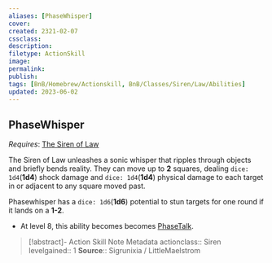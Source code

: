 ```yaml
---
aliases: [PhaseWhisper]
cover: 
created: 2321-02-07
cssclass: 
description: 
filetype: ActionSkill
image: 
permalink: 
publish: 
tags: [BnB/Homebrew/Actionskill, BnB/Classes/Siren/Law/Abilities]
updated: 2023-06-02
---
```


## PhaseWhisper

*Requires*: [The Siren of Law](Github/Bunkers%20and%20Badasses/Sourcebook/Creating%20a%20Vault%20Hunter/The%20Classes/Siren%20of%20Law/Siren%20of%20Law.md)

The Siren of Law unleashes a sonic whisper that ripples through objects and briefly bends reality. They can move up to **2** squares, dealing `dice: 1d4`(**1d4**) shock damage and `dice: 1d4`(**1d4**) physical damage to each target in or adjacent to any square moved past.

Phasewhisper has a `dice: 1d6`(**1d6**) potential to stun targets for one round if it lands on a **1-2**.

- At level 8, this ability becomes becomes [PhaseTalk](Github/Bunkers%20and%20Badasses/Sourcebook/Creating%20a%20Vault%20Hunter/The%20Classes/Siren%20of%20Law/PhaseTalk.md).

>[!abstract]- Action Skill Note Metadata
> actionclass:: Siren
> levelgained:: 1
> **Source**:: Sigrunixia / LittleMaelstrom
